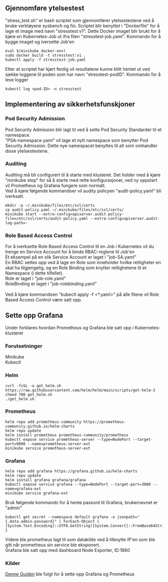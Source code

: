 ## Gjennomføre ytelsestest
"stress_test.sh" er bash scriptet som gjennomfører ytelsestestene ved å bruke verktøyene sysbench og fio. Scriptet blir benyttet i "Dockerfile" for å lage et image med navn "stresstest:v1". Dette Docker imaget blir brukt for å kjøre en Kubernetes-Job ut ifra filen "stresstest-job.yaml".
Kommando for å bygge imaget og iversette Job'en
```
eval $(minikube docker-env)
sudo docker build -t stresstest:v1 .
kubectl apply -f stresstest-job.yaml
```
Etter at scriptet har kjørt ferdig vil resultatene kunne blitt hentet ut ved sjekke loggene til poden som har navn "stresstest-podID".
Kommando for å lese logger
```
kubectl log <pod-ID> -n stresstest
```
## Implementering av sikkerhetsfunskjoner
### Pod Security Admission
Pod Security Admission blir lagt til ved å sette Pod Security Standarder til et namespace. <br />
"PSA-namespace.yaml" vil lage et nytt namespace som benytter Pod Security Admission. Dette nye namespacet benyttes til alt som omhandler disse ytelsestestene.

### Auditing
Auditing må bli configurert til å starte med klusteret. Det holder med å kjøre "minikube stop" for så å starte med rette konfigurasjoner, ved ny oppstart vil Prometheus og Grafana fungere som normalt. <br />
Ved å kjøre følgende kommandoer vil audity policyen "audit-policy.yaml" bli iverksatt.
```
mkdir -p ~/.minikube/files/etc/ssl/certs
cp audit-policy.yaml ~/.minikube/files/etc/ssl/certs/
minikube start --extra-config=apiserver.audit-policy-file=/etc/ssl/certs/audit-policy.yaml --extra-config=apiserver.audit-log-path=-
```

### Role Based Access Control
For å iverksette Role Based Access Control til en Job i Kubernetes vil du trenge en Service Account for å binde RBAC-reglene til Job'en <br />
Et eksempel på en slik Service Account er laget i "job-SA.yaml" <br />
En RBAC settes opp ved å lage en Role som inneholder hvilke rettigheter en skal ha tilgjengelig, og en Role Binding som knytter rettighetene til et Namespace (i dette tilfellet). <br />
Role er laget i "job-role.yaml" <br />
RoleBinding er laget i "job-rolebinding.yaml" <br />
<br />
Ved å kjøre kommandoen "kubectl apply -f <*.yaml>" på alle filene vil Role Based Access Control være satt opp. <br />

## Sette opp Grafana
Under forklares hvordan Prometheus og Grafana ble satt opp i Kubernetes-klusteret
### Forutsetninger <br />
Minikube <br />
Kubectl  <br />
### Helm <br />
```
curl -fsSL -o get_helm.sh https://raw.githubusercontent.com/helm/helm/main/scripts/get-helm-3
chmod 700 get_helm.sh 
./get_helm.sh
```
### Prometheus
```
helm repo add prometheus-community https://prometheus-community.github.io/helm-charts
helm repo update
helm install prometheus prometheus-community/prometheus
kubectl expose service prometheus-server --type=NodePort --target-port=9090 --name=prometheus-server-ext
minikube service prometheus-server-ext
```
### Grafana
```
helm repo add grafana https://grafana.github.io/helm-charts 
helm repo update
helm install grafana grafana/grafana
kubectl expose service grafana --type=NodePort --target-port=3000 --name=grafana-ext
minikube service grafana-ext
```
Bruk følgende kommando for å hente passord til Grafana, brukernavnet er "admin"
```
kubectl get secret --namespace default grafana -o jsonpath="{.data.admin-password}" | ForEach-Object { [System.Text.Encoding]::UTF8.GetString([System.Convert]::FromBase64String($_)) }
```
Videre ble prometheus lagt til som datakilde ved å tilknytte IP'en som ble gitt når prometheus sin service ble eksponert. <br />
Grafana ble satt opp med dashboard Node Exporter, ID:1860

### Kilder
[Denne Guiden](https://medium.com/@gayatripawar401/deploy-prometheus-and-grafana-on-kubernetes-using-helm-5aa9d4fbae66) ble fulgt for å sette opp Grafana og Prometheus <br />
